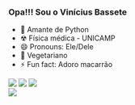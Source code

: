 ### Opa!!! Sou o Vinícius Bassete

- 🐍 Amante de Python
- ☢ Física médica - UNICAMP
- 😄 Pronouns: Ele/Dele
- 🌱 Vegetariano
- ⚡ Fun fact: Adoro macarrão

<div>
  <a href="https://twitter.com/vbassete" target ="_blank"><img src="https://img.shields.io/badge/Twitter-1DA1F2?style=for-the-badge&logo=twitter&logoColor=white" target="_blank"></a>
  <a href="https://twitch.tv/vbassete" target="_blank"> <img src="https://img.shields.io/badge/Twitch-9146FF?style=for-the-badge&logo=twitch&logoColor=white" target="_blank"></a>
  <a href="https://open.spotify.com/user/vbassete?si=75de49fa82364d31" target="_blank"> <img src="https://img.shields.io/badge/Spotify-1ED760?&style=for-the-badge&logo=spotify&logoColor=white" target="_blank"></a>
</div>

<img src="https://cataas.com/cat/gif" target="_blank">
